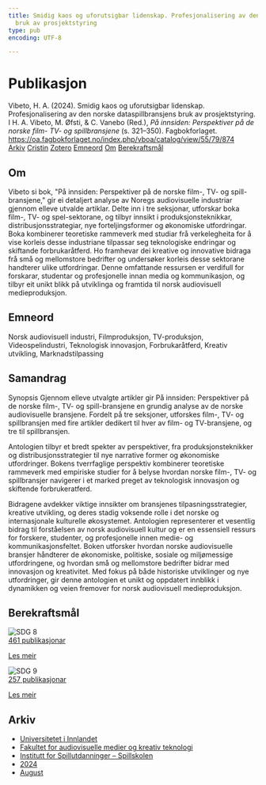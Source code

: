 ```yaml
---
title: Smidig kaos og uforutsigbar lidenskap. Profesjonalisering av den norske dataspillbransjens
  bruk av prosjektstyring
type: pub
encoding: UTF-8

---
```

<h1>Publikasjon</h1>
<article id="csl-bib-container-C74P2KX5" class="csl-bib-container">
  <div class="csl-bib-body"> <div class="csl-entry">Vibeto, H. A. (2024). Smidig kaos og uforutsigbar lidenskap. Profesjonalisering av den norske dataspillbransjens bruk av prosjektstyring. I H. A. Vibeto, M. Øfsti, &#38; C. Vanebo (Red.), <i>På innsiden: Perspektiver på de norske film- TV- og spillbransjene</i> (s. 321–350). Fagbokforlaget. <a href="https://oa.fagbokforlaget.no/index.php/vboa/catalog/view/55/79/874">https://oa.fagbokforlaget.no/index.php/vboa/catalog/view/55/79/874</a></div> </div>
  <div class="csl-bib-buttons">
    <a href="#taxonomy-article-C74P2KX5" alt="archive" class="csl-bib-button">Arkiv</a>
    <a href="https://app.cristin.no/results/show.jsf?id=2285032" alt="Cristin" class="csl-bib-button">Cristin</a>
    <a href="http://zotero.org/groups/5881554/items/C74P2KX5" alt="Zotero" class="csl-bib-button">Zotero</a>
    <a href="#keywords-article-C74P2KX5" alt="keywords" class="csl-bib-button">Emneord</a>
    <a href="#about-article-C74P2KX5" alt="about_pub" class="csl-bib-button">Om</a>
    <a href="#sdg-article-C74P2KX5" alt="sdg" class="csl-bib-button">Berekraftsmål</a>
  </div>
  <div id="csl-bib-meta-container-C74P2KX5"></div>
</article>
<div id="csl-bib-meta-C74P2KX5" class="csl-bib-meta">
  <article id="about-article-C74P2KX5" class="about_pub-article">
    <h1>Om</h1>
    Vibeto si bok, "På innsiden: Perspektiver på de norske film-, TV- og spill-bransjene," gir ei detaljert analyse av Noregs audiovisuelle industriar gjennom elleve utvalde artiklar. Delte inn i tre seksjonar, utforskar boka film-, TV- og spel-sektorane, og tilbyr innsikt i produksjonsteknikkar, distribusjonsstrategiar, nye forteljingsformer og økonomiske utfordringar. Boka kombinerer teoretiske rammeverk med studiar frå verkelegheita for å vise korleis desse industriane tilpassar seg teknologiske endringar og skiftande forbrukaråtferd. Ho framhevar dei kreative og innovative bidraga frå små og mellomstore bedrifter og undersøker korleis desse sektorane handterer ulike utfordringar. Denne omfattande ressursen er verdifull for forskarar, studentar og profesjonelle innan media og kommunikasjon, og tilbyr eit unikt blikk på utviklinga og framtida til norsk audiovisuell medieproduksjon.
  </article>
  <article id="keywords-article-C74P2KX5" class="keywords-article">
    <h1>Emneord</h1>
    Norsk audiovisuell industri, Filmproduksjon, TV-produksjon, Videospelindustri, Teknologisk innovasjon, Forbrukaråtferd, Kreativ utvikling, Marknadstilpassing
  </article>
  <article id="abstract-article-C74P2KX5" class="abstract-article">
    <h1>Samandrag</h1>
    Synopsis 
Gjennom elleve utvalgte artikler gir På innsiden: Perspektiver på de norske film-, TV- og spill-bransjene en grundig analyse av de norske audiovisuelle bransjene. Fordelt på tre seksjoner, utforskes film-, TV- og spillbransjen med fire artikler dedikert til hver av film- og TV-bransjene, og tre til spillbransjen. 
 
Antologien tilbyr et bredt spekter av perspektiver, fra produksjonsteknikker og distribusjonsstrategier til nye narrative former og økonomiske utfordringer. Bokens tverrfaglige perspektiv kombinerer teoretiske rammeverk med empiriske studier for å belyse hvordan norske film-, TV- og spillbransjer navigerer i et marked preget av teknologisk innovasjon og skiftende forbrukeratferd. 
 
Bidragene avdekker viktige innsikter om bransjenes tilpasningsstrategier, kreative utvikling, og deres stadig voksende rolle i det norske og internasjonale kulturelle økosystemet. Antologien representerer et vesentlig bidrag til forståelsen av norsk audiovisuell kultur og er en essensiell ressurs for forskere, studenter, og profesjonelle innen medie- og kommunikasjonsfeltet. 
Boken utforsker hvordan norske audiovisuelle bransjer håndterer de økonomiske, politiske, sosiale og miljømessige utfordringene, og hvordan små og mellomstore bedrifter bidrar med innovasjon og kreativitet. Med fokus på både historiske utviklinger og nye utfordringer, gir denne antologien et unikt og oppdatert innblikk i dynamikken og veien fremover for norsk audiovisuell medieproduksjon.
  </article>
  <article id="sdg-article-C74P2KX5" class="sdg-article">
    <h1>Berekraftsmål</h1>
    <div class="sdg-container"><div id="sdg8" class="sdg">
        <img src="{{< params subfolder >}}images/sdg/sdg08_nn.png" class="image" alt="SDG 8">
        <div class="sdg-overlay">
          <a href="{{< params subfolder >}}nn/archive/?sdg=8#archive" class="sdg-publication-count"><span>461</span> publikasjonar</a>
          <p><a href="https://fn.no/om-fn/fns-baerekraftsmaal/anstendig-arbeid-og-oekonomisk-vekst?lang=nno-NO" class="sdg-read-more">Les meir</a></p>
        </div>
      </div> <div id="sdg9" class="sdg">
        <img src="{{< params subfolder >}}images/sdg/sdg09_nn.png" class="image" alt="SDG 9">
        <div class="sdg-overlay">
          <a href="{{< params subfolder >}}nn/archive/?sdg=9#archive" class="sdg-publication-count"><span>257</span> publikasjonar</a>
          <p><a href="https://fn.no/om-fn/fns-baerekraftsmaal/industri-innovasjon-og-infrastruktur?lang=nno-NO" class="sdg-read-more">Les meir</a></p>
        </div>
      </div></div>
  </article>
  <article id="taxonomy-article-C74P2KX5" class="taxonomy-article">
    <h1>Arkiv</h1>
    <ul>
      <li><a href="{{< params subfolder >}}nn/archive/?key=3DCRN523">Universitetet i Innlandet</a></li>
      <li><a href="{{< params subfolder >}}nn/archive/?key=8XUDF4FD">Fakultet for audiovisuelle medier og kreativ teknologi</a></li>
      <li><a href="{{< params subfolder >}}nn/archive/?key=BG42VG37">Institutt for Spillutdanninger – Spillskolen</a></li>
      <li><a href="{{< params subfolder >}}nn/archive/?key=7YIRMLZH">2024</a></li>
      <li><a href="{{< params subfolder >}}nn/archive/?key=PZFELPSE">August</a></li>
    </ul>
  </article>
</div>

